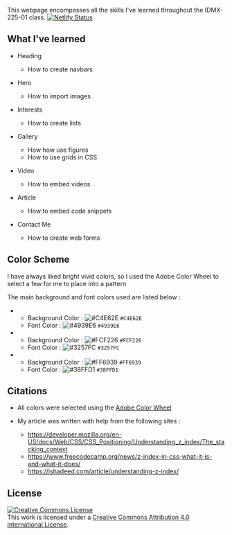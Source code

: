 This webpage encompasses all the skills I've learned throughout the IDMX-225-01 class. [![Netlify Status](https://api.netlify.com/api/v1/badges/8e1ee586-e434-4195-b172-f1f84cd6796e/deploy-status)](https://app.netlify.com/sites/about-me-g00295382/deploys)


## What I've learned

- Heading
  - How to create navbars

- Hero
  - How to import images

- Interests
  - How to create lists

- Gallery
  - How how use figures
  - How to use grids in CSS

- Video
  - How to embed videos

- Article
  - How to embed code snippets

- Contact Me
  - How to create web forms

## Color Scheme

I have always liked bright vivid colors, so I used the Adobe Color Wheel to select a few for me to place into a pattern

The main background and font colors used are listed below :

- 
  - Background Color : ![#C4E62E](https://placehold.co/15x15/C4E62E/C4E62E.png) `#C4E62E`
  - Font Color :       ![#4939E6](https://placehold.co/15x15/4939E6/4939E6.png) `#4939E6`
- 
  - Background Color : ![#FCF226](https://placehold.co/15x15/FCF226/FCF226.png) `#FCF226`
  - Font Color :       ![#3257FC](https://placehold.co/15x15/3257FC/3257FC.png) `#3257FC`
- 
  - Background Color : ![#FF6939](https://placehold.co/15x15/FF6939/FF6939.png) `#FF6939`
  - Font Color :       ![#38FFD1](https://placehold.co/15x15/38FFD1/38FFD1.png) `#38FFD1`

## Citations

- All colors were selected using the [Adobe Color Wheel](https://color.adobe.com/create/color-wheel)

- My article was written with help from the following sites :
  - https://developer.mozilla.org/en-US/docs/Web/CSS/CSS_Positioning/Understanding_z_index/The_stacking_context
  - https://www.freecodecamp.org/news/z-index-in-css-what-it-is-and-what-it-does/
  - https://ishadeed.com/article/understanding-z-index/

## License

<a rel="license" href="http://creativecommons.org/licenses/by/4.0/"><img alt="Creative Commons License" style="border-width:0" src="https://i.creativecommons.org/l/by/4.0/80x15.png" /></a><br />This work is licensed under a <a rel="license" href="http://creativecommons.org/licenses/by/4.0/">Creative Commons Attribution 4.0 International License</a>.
